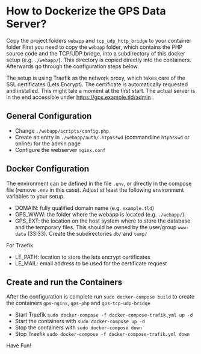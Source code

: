 How to Dockerize the GPS Data Server?
=====================================
Copy the project folders `webapp` and `tcp_udp_http_bridge` to your container folder 
First you need to copy the `webapp` folder, which contains the PHP source code and the TCP/UDP bridge, into a subdirectory of this docker setup (e.g. `./webapp/`). This directory is copied directly into the containers.
Afterwards go through the configuration steps below.

The setup is using Traefik as the network proxy, which takes care of the SSL certificates (Lets Encrypt). The certificate is automatically requested and installed. This might tale a moment at the first start.
The actual server is in the end accessible under https://gps.example.tld/admin .

General Configuration
---------------------
- Change `./webapp/scripts/config.php` 
- Create an entry in `./webapp/auth/.htpasswd` (commandline `htpasswd` or online) for the admin page
- Configure the webserver `nginx.conf` 

Docker Configuration
--------------------
The environment can be defined in the file `.env`, or directly in the compose file (remove `.env` in this case).
Adjust at least the following environment variables to your setup. 
- DOMAIN: fully qualified domain name (e.g. `example.tld`)
- GPS_WWW: the folder where the webapp is located (e.g. `./webapp/`).  
- GPS_EXT: the location on the host system where to store the database and the temporary files. This should be owned by the user/group `www-data` (33:33). Create the subdirectories `db/` and `temp/` 

For Traefik
- LE_PATH: location to store the lets encrypt certificates
- LE_MAIL: email address to be used for the certificate request

Create and run the Containers
-----------------------------
After the configuration is complete run `sudo docker-compose build` to create the containers `gps-nginx`, `gps-php` and `gps-tcp-udp-bridge`
- Start Traefik `sudo docker-compose -f docker-compose-trafik.yml up -d`
- Start the containers with `sudo docker-compose up -d`
- Stop the containers with `sudo docker-compose down`
- Stop Traefik `sudo docker-compose -f docker-compose-trafik.yml down`

Have Fun!
